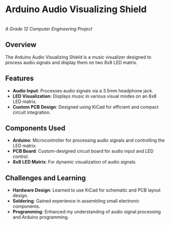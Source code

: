 # Arduino Audio Visualizing Shield

\
*A Grade 12 Computer Engineering Project*

## Overview

The Arduino Audio Visualizing Shield is a music visualizer designed to process audio signals and display them on two 8x8 LED matrix.&#x20;

## Features

- **Audio Input**: Processes audio signals via a 3.5mm headphone jack.
- **LED Visualization**: Displays music in various visual modes on an 8x8 LED matrix.
- **Custom PCB Design**: Designed using KiCad for efficient and compact circuit integration.

## Components Used

- **Arduino**: Microcontroller for processing audio signals and controlling the LED matrix.
- **PCB Board**: Custom-designed circuit board for audio input and LED control.
- **8x8 LED Matrix**: For dynamic visualization of audio signals.

## Challenges and Learning

- **Hardware Design**: Learned to use KiCad for schematic and PCB layout design.
- **Soldering**: Gained experience in assembling small electronic components.
- **Programming**: Enhanced my understanding of audio signal processing and Arduino programming.

